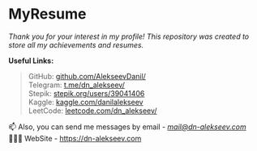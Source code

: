 # MyResume
_Thank you for your interest in my profile! This repository was created to store all my achievements and resumes._

**Useful Links:**
> GitHub: [github.com/AlekseevDanil/](https://github.com/AlekseevDanil/) \
> Telegram: [t.me/dn_alekseev/](https://t.me/dn_alekseev/) \
> Stepik: [stepik.org/users/39041406](https://stepik.org/users/39041406) \
> Kaggle: [kaggle.com/danilalekseev](https://kaggle.com/danilalekseev) \
> LeetCode: [leetcode.com/dn_alekseev/](https://leetcode.com/dn_alekseev/)

📫 Also, you can send me messages by email - *mail@dn-alekseev.com*\
👨🏻‍💻 WebSite - https://dn-alekseev.com

